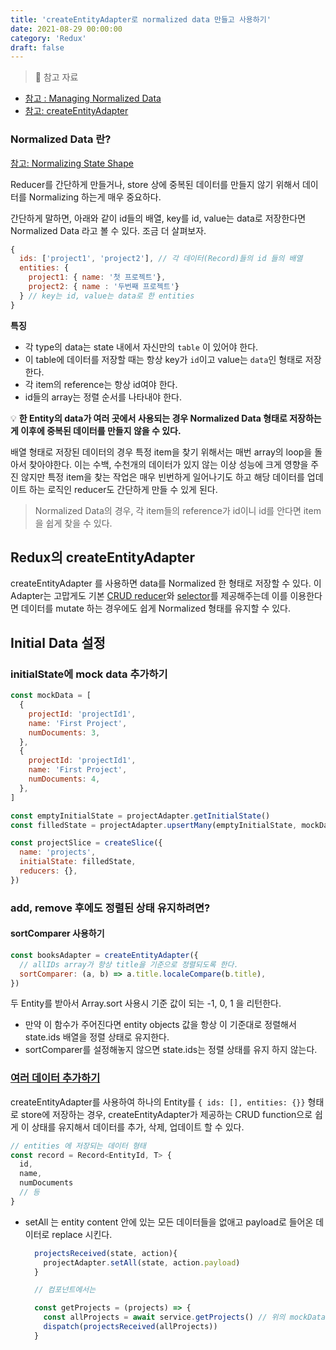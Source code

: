 ```yaml
---
title: 'createEntityAdapter로 normalized data 만들고 사용하기'
date: 2021-08-29 00:00:00
category: 'Redux'
draft: false
---
```


> 🔗 참고 자료

- [참고 : Managing Normalized Data](https://redux-toolkit.js.org/usage/usage-guide#managing-normalized-data)
- [참고: createEntityAdapter](https://redux-toolkit.js.org/api/createEntityAdapter)

### Normalized Data 란?

[참고: Normalizing State Shape](https://redux.js.org/usage/structuring-reducers/normalizing-state-shape)

Reducer를 간단하게 만들거나, store 상에 중복된 데이터를 만들지 않기 위해서 데이터를 Normalizing 하는게 매우 중요하다.

간단하게 말하면, 아래와 같이 id들의 배열, key를 id, value는 data로 저장한다면 Normalized Data 라고 볼 수 있다. 조금 더 살펴보자.

```js
{
  ids: ['project1', 'project2'], // 각 데이터(Record)들의 id 들의 배열
  entities: {
    project1: { name: '첫 프로젝트'},
    project2: { name : '두번째 프로젝트'}
  } // key는 id, value는 data로 한 entities
}
```

**특징**

- 각 type의 data는 state 내에서 자신만의 `table` 이 있어야 한다.
- 이 table에 데이터를 저장할 때는 항상 key가 `id`이고 value는 `data`인 형태로 저장한다.
- 각 item의 reference는 항상 id여야 한다.
- id들의 array는 정렬 순서를 나타내야 한다.

💡 **한 Entity의 data가 여러 곳에서 사용되는 경우 Normalized Data 형태로 저장하는 게 이후에 중복된 데이터를 만들지 않을 수 있다.**

배열 형태로 저장된 데이터의 경우 특정 item을 찾기 위해서는 매번 array의 loop을 돌아서 찾아야한다. 이는 수백, 수천개의 데이터가 있지 않는 이상 성능에 크게 영향을 주진 않지만 특정 item을 찾는 작업은 매우 빈번하게 일어나기도 하고 해당 데이터를 업데이트 하는 로직인 reducer도 간단하게 만들 수 있게 된다.

> Normalized Data의 경우, 각 item들의 reference가 id이니 id를 안다면 item을 쉽게 찾을 수 있다.

## Redux의 createEntityAdapter

createEntityAdapter 를 사용하면 data를 Normalized 한 형태로 저장할 수 있다.
이 Adapter는 고맙게도 기본 [CRUD reducer](https://redux-toolkit.js.org/api/createEntityAdapter#crud-functions)와 [selector](https://redux-toolkit.js.org/api/createEntityAdapter#selector-functions)를 제공해주는데 이를 이용한다면 데이터를 mutate 하는 경우에도 쉽게 Normalized 형태를 유지할 수 있다.

## Initial Data 설정

### initialState에 mock data 추가하기

```js
const mockData = [
  {
    projectId: 'projectId1',
    name: 'First Project',
    numDocuments: 3,
  },
  {
    projectId: 'projectId1',
    name: 'First Project',
    numDocuments: 4,
  },
]

const emptyInitialState = projectAdapter.getInitialState()
const filledState = projectAdapter.upsertMany(emptyInitialState, mockData)

const projectSlice = createSlice({
  name: 'projects',
  initialState: filledState,
  reducers: {},
})
```

### add, remove 후에도 정렬된 상태 유지하려면?

#### sortComparer 사용하기

```js
const booksAdapter = createEntityAdapter({
  // allIDs array가 항상 title을 기준으로 정렬되도록 한다.
  sortComparer: (a, b) => a.title.localeCompare(b.title),
})
```

두 Entity를 받아서 Array.sort 사용시 기준 값이 되는 -1, 0, 1 을 리턴한다.

- 만약 이 함수가 주어진다면 entity objects 값을 항상 이 기준대로 정렬해서 state.ids 배열을 정렬 상태로 유지한다.
- sortComparer를 설정해놓지 않으면 state.ids는 정렬 상태를 유지 하지 않는다.

<!-- > 항상 state.ids를 정렬상태로 유지하고 싶어서 sortComparer를 사용하려 했으나, 순서를 linkedList를 사용하는 바람에 이 함수를 사용하지 못했다.
> (각 item에 prev, next 값이 있다하더라도, 두 Entity의 prev, next만 비교한다고 item이 한 Entity보다 앞일지 뒤일지 알지 못한다. 전체 items들이 있어야 비로소 순서를 알게됨) -->

### [여러 데이터 추가하기](https://redux-toolkit.js.org/api/createEntityAdapter#crud-functions)

createEntityAdapter를 사용하여 하나의 Entity를 `{ ids: [], entities: {}}` 형태로 store에 저장하는 경우, createEntityAdapter가 제공하는 CRUD function으로 쉽게 이 상태를 유지해서
데이터를 추가, 삭제, 업데이트 할 수 있다.

```js
// entities 에 저장되는 데이터 형태
const record = Record<EntityId, T> {
  id,
  name,
  numDocuments
  // 등
}
```

- setAll 는 entity content 안에 있는 모든 데이터들을 없애고 payload로 들어온 데이터로 replace 시킨다.

  ```js
    projectsReceived(state, action){
      projectAdapter.setAll(state, action.payload)
    }

    // 컴포넌트에서는

    const getProjects = (projects) => {
      const allProjects = await service.getProjects() // 위의 mockData 형태와 동일
      dispatch(projectsReceived(allProjects))
    }
  ```
